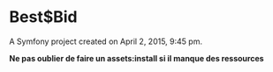 Best$Bid
=======

A Symfony project created on April 2, 2015, 9:45 pm.

**Ne pas oublier de faire un assets:install si il manque des ressources**

